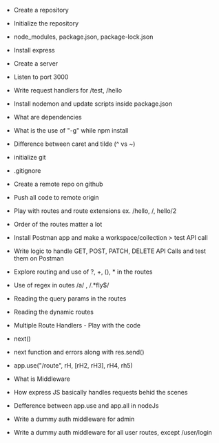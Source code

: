 - Create a repository
- Initialize the repository
- node_modules, package.json, package-lock.json
- Install express
- Create a server
- Listen to port 3000
- Write request handlers for /test, /hello
- Install nodemon and update scripts inside package.json
- What are dependencies
- What is the use of "-g" while npm install
- Difference between caret and tilde (^ vs ~)

- initialize git
- .gitignore
- Create a remote repo on github
- Push all code to remote origin
- Play with routes and route extensions ex. /hello, /, hello/2
- Order of the routes matter a lot
- Install Postman app and make a workspace/collection > test API call
- Write logic to handle GET, POST, PATCH, DELETE API Calls and test them on Postman
- Explore routing and use of ?, +, (), \* in the routes
- Use of regex in outes /a/ , /.\*fly$/
- Reading the query params in the routes
- Reading the dynamic routes

- Multiple Route Handlers - Play with the code
- next()
- next function and errors along with res.send()
- app.use("/route", rH, [rH2, rH3], rH4, rh5)
- What is Middleware
- How express JS basically handles requests behid the scenes
- Defference between app.use and app.all in nodeJs
- Write a dummy auth middleware for admin
- Write a dummy auth middleware for all user routes, except /user/login
